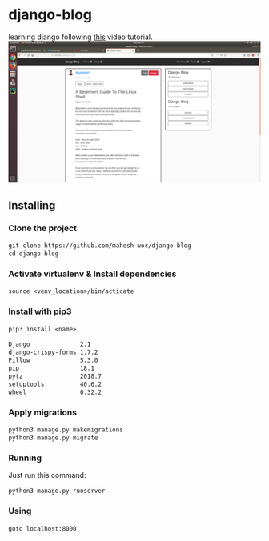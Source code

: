 # django-blog
learning django following [this](https://www.youtube.com/playlist?list=PL-osiE80TeTtoQCKZ03TU5fNfx2UY6U4p) video tutorial.
![](img.png)

## Installing

### Clone the project

```
git clone https://github.com/mahesh-wor/django-blog
cd django-blog
```

### Activate virtualenv & Install dependencies  
```
source <venv_location>/bin/acticate
```


### Install with pip3
```
pip3 install <name>
```
```
Django              2.1    
django-crispy-forms 1.7.2  
Pillow              5.3.0  
pip                 18.1   
pytz                2018.7 
setuptools          40.6.2 
wheel               0.32.2 

```

### Apply migrations

```
python3 manage.py makemigrations
python3 manage.py migrate
```
### Running

Just run this command:

```
python3 manage.py runserver
```

### Using
```
goto localhost:8000
```

